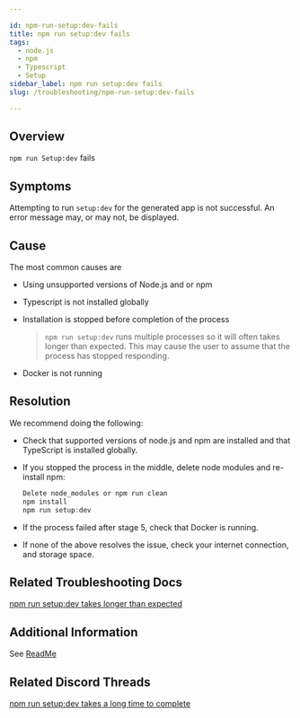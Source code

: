 ```yaml
---

id: npm-run-setup:dev-fails
title: npm run setup:dev fails
tags:
  - node.js
  - npm
  - Typescript
  - Setup
sidebar_label: npm run setup:dev fails
slug: /troubleshooting/npm-run-setup:dev-fails

---
```


## Overview

`npm run Setup:dev` fails


## Symptoms

Attempting to run `setup:dev` for the generated app is not successful. An error message may, or may not, be displayed. 


## Cause

The most common causes are

- Using unsupported versions of Node.js and or npm

- Typescript is not installed globally

- Installation is stopped before completion of the process

  > `npm run setup:dev` runs multiple processes so it will often takes longer than expected. This may cause the user to assume that the process has stopped responding.

 - Docker is not running 

## Resolution

We recommend doing the following: 

- Check that supported versions of node.js and npm are installed and that TypeScript is installed globally.

- If you stopped the process in the middle, delete node modules and re-install npm:

  ```jsx
  Delete node_modules or npm run clean
  npm install
  npm run setup:dev 
  ```

- If the process failed after stage 5, check that Docker is running. 

- If none of the above resolves the issue, check your internet connection, and storage space. 

## Related Troubleshooting Docs

[npm run setup:dev takes longer than expected](\generated_app_setup_slow.md)

## Additional Information

See [ReadMe](https://github.com/amplication/amplication/blob/master/README.md#initializing-all-the-packages)

## Related Discord Threads 

[npm run setup:dev takes a long time to complete](https://discordapp.com/channels/757179260417867879/968914282978893874)




